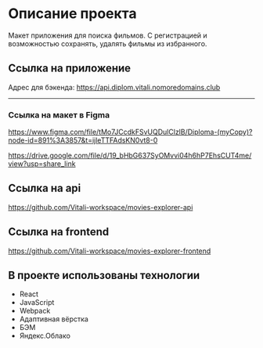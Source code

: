 # Описание проекта
Макет приложения для поиска фильмов. С регистрацией и возможностью сохранять, удалять фильмы из избранного.

## Ссылка на приложение
Адрес для бэкенда:  https://api.diplom.vitali.nomoredomains.club

-----

### Ссылка на макет в Figma
https://www.figma.com/file/tMo7JCcdkFSvUQDulClzlB/Diploma-(myCopy)?node-id=891%3A3857&t=ijleTTFAdsKN0vt8-0

https://drive.google.com/file/d/19_bHbG637SyOMvvi04h6hP7EhsCUT4me/view?usp=share_link

## Ссылка на api
https://github.com/Vitali-workspace/movies-explorer-api

## Ссылка на frontend
https://github.com/Vitali-workspace/movies-explorer-frontend


## В проекте использованы технологии
- React
- JavaScript
- Webpack
- Адаптивная вёрстка
- БЭМ
- Яндекс.Облако

